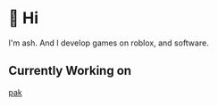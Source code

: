 # 👋 Hi
I'm ash. And I develop games on roblox, and software.

## Currently Working on
[pak](https://interfiber.dev/pak)
